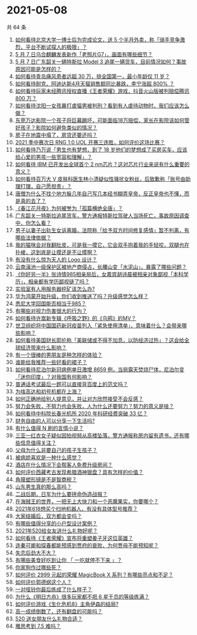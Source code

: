 # 2021-05-08

共 64 条

<!-- BEGIN -->
<!-- 最后更新时间 Sat May 08 2021 04:01:41 GMT+0800 (China Standard Time) -->

1. [如何看待北京大学一博士后为完成论文，送 5
   个半月外卖，称「骑手竞争激烈，平台不断试探人的极限」？](https://www.zhihu.com/question/458170986)
2. [5 月 7 日乌合麒麟发表新作「老照片G7」，画面有哪些细节？](https://www.zhihu.com/question/458184079)
3. [5 月 7 日广东韶关一辆特斯拉 Model 3
   追尾一辆货车，目前情况如何？事故原因可能是怎样的？](https://www.zhihu.com/question/458230688)
4. [如何看待青岛痛风患者远超 30 万，排全国第一，最小年龄仅 11
   岁？](https://www.zhihu.com/question/457241530)
5. [如何看待耐克、阿迪达斯4月天猫销售额同比暴跌，李宁涨超 800%
   ？](https://www.zhihu.com/question/458198356)
6. [如何看待玩家未经腾讯授权直播《王者荣耀》游戏，抖音火山版被判赔偿腾讯 800
   万？](https://www.zhihu.com/question/458207960)
7. [如何看待沈阳一女孩暴打虐猫男被判刑？看到有人虐待动物时，我们应该怎么做？](https://www.zhihu.com/question/458191979)
8. [东莞万达影院一个孩子将巨幕踢坏，可能面临18万赔偿，家长在影院该如何管好孩子？影院如何避免类似的情况？](https://www.zhihu.com/question/457624626)
9. [房子在地震中塌了，房贷还要还吗？](https://www.zhihu.com/question/63716904)
10. [2021 季中赛次日 RNG 1:0 UOL
    开赛三连胜，如何评价这场比赛？](https://www.zhihu.com/question/458261332)
11. [如何看待乃万说「男生也有梦想，到了 18
    岁他们的梦想成了买房买车，应该给心爱的男孩一些宽容和理解」？](https://www.zhihu.com/question/458072558)
12. [如何看待 IBM 已开发出全球首个 2
    nm芯片？这对芯片行业来说有什么重要的意义？](https://www.zhihu.com/question/458099340)
13. [如何看待百万大 V
    皮肤科医生林小清疑似性骚扰女粉丝，后致歉称「账号由助理打理，自己愿担责」？](https://www.zhihu.com/question/458204493)
14. [唐僧为什么不找个地方躲几年自己写几本经书糊弄皇帝，反正皇帝也不懂，而是真的去了？](https://www.zhihu.com/question/457874561)
15. [《春江花月夜》为何被誉为「孤篇横绝全唐」？](https://www.zhihu.com/question/301477404)
16. [广东韶关一特斯拉追尾货车，警方通报特斯拉驾驶人当场死亡，事故原因调查中，你怎么看？](https://www.zhihu.com/question/458241432)
17. [男子以妻子出轨生女诉离婚，法院称「给予双方时间修复感情」暂不判离，有哪些法律依据？](https://www.zhihu.com/question/458189714)
18. [我的猫咪会对我翻肚皮，可是我一摸它，它会双手抱着我的手轻咬，双腿也在扑棱，这到底是让摸还是不让摸啊？](https://www.zhihu.com/question/442629160)
19. [有没有什么惊为天人的 Logo 设计？](https://www.zhihu.com/question/335957333)
20. [云南滇池一级保护区被地产商侵占，长腰山变「水泥山」，暴露了哪些问题？](https://www.zhihu.com/question/458176455)
21. [《你好另一半》张诗情985相亲局后，女嘉宾胡诗晨被相亲对象鄙视「本科学历」，相亲都有学历鄙视链了吗？](https://www.zhihu.com/question/456452569)
22. [实验室有人用服务器挖矿该怎么办?](https://www.zhihu.com/question/451758003)
23. [华为鸿蒙开始升级，你们收到推送了吗？升级感觉怎么样？](https://www.zhihu.com/question/456976153)
24. [悉尼大学回国能否相当于985？](https://www.zhihu.com/question/266843003)
25. [有哪些对视力伤害很大的行为？](https://www.zhihu.com/question/384087324)
26. [如何看待许嵩新专辑《呼吸之野》的《乌鸦》的MV？](https://www.zhihu.com/question/458282787)
27. [世卫组织将中国国药新冠疫苗列入「紧急使用清单」，意味着什么？会带来哪些影响？](https://www.zhihu.com/question/458276429)
28. [如何看待美国财长耶伦称「美联储或不得不加息，以防经济过热」？这会给全球经济带来什么影响？](https://www.zhihu.com/question/457850060)
29. [有一个很棒的男朋友是种怎样的体验？](https://www.zhihu.com/question/37379581)
30. [谁能给我推荐一些好看的裙子？](https://www.zhihu.com/question/452199398)
31. [如何看待尼泊尔新冠病例单日激增 8659
    例，当局露天焚烧尸体，尼泊尔变「迷你印度」？对我国有何影响？](https://www.zhihu.com/question/457888018)
32. [普通话考试最后一题可以直接背百度上的范文吗？](https://www.zhihu.com/question/453538698)
33. [为啥高达和初号机都在上海？](https://www.zhihu.com/question/457070563)
34. [如何正确地给别人提意见，并让对方欣然接受不会反感？](https://www.zhihu.com/question/40288998)
35. [努力会失败，不努力也会失败，人为什么还要努力？努力的意义是啥？](https://www.zhihu.com/question/456002749)
36. [如何看待中科院长春光机所 2020 年科研经费突破 33 亿？](https://www.zhihu.com/question/457734337)
37. [财务自由的人可以分享一下生活吗?](https://www.zhihu.com/question/452616303)
38. [有什么值得 N 刷的言情小说？](https://www.zhihu.com/question/446606462)
39. [三亚一红衣女子疑似因拍视频从高楼坠落，警方通报称房内留有遗书，还有哪些信息值得关注？](https://www.zhihu.com/question/458070461)
40. [父母为什么非要自己的孩子生孩子？](https://www.zhihu.com/question/457863388)
41. [被病娇喜欢是一种什么感觉？](https://www.zhihu.com/question/378449678)
42. [酒店在什么情况下会帮客人免费升级房间？](https://www.zhihu.com/question/26920344)
43. [如何评价西藏考古发现希腊酒神银盘？具有怎样的价值？](https://www.zhihu.com/question/457689078)
44. [角膜塑形镜是不是智商税？](https://www.zhihu.com/question/425556684)
45. [山东男生真的那么高吗？](https://www.zhihu.com/question/336226437)
46. [二战后期，日军为什么要拼命伪造战报？](https://www.zhihu.com/question/457656500)
47. [在海贼王的世界，一把无上大快刀和一个恶魔果实，你要哪个？](https://www.zhihu.com/question/458033933)
48. [2021年618想买个扫地机器人，有没有具体型号推荐？](https://www.zhihu.com/question/397698378)
49. [大家结婚后，双方都会变吗？](https://www.zhihu.com/question/448732110)
50. [有哪些值得分享的小户型设计案例？](https://www.zhihu.com/question/442972054)
51. [2021年520给女友送什么礼物好呢？](https://www.zhihu.com/question/457741080)
52. [如何看待《王者荣耀》宣布将重塑姜子牙这位英雄？](https://www.zhihu.com/question/457939742)
53. [连秦可卿和探春都能预感到贾府的衰败，为何贾母不能预知呢？](https://www.zhihu.com/question/454745776)
54. [失恋后劲大不大？](https://www.zhihu.com/question/371918832)
55. [有哪些美食好吃到让你 「 一吃就停不下来 」？](https://www.zhihu.com/question/435951969)
56. [你家狗作过哪些死？](https://www.zhihu.com/question/457779970)
57. [如何评价 2999 元起的荣耀 MagicBook X
    系列？有哪些亮点和不足？](https://www.zhihu.com/question/458017940)
58. [如何评价郭德纲这个人？](https://www.zhihu.com/question/35789696)
59. [一对哑铃你最后练成了什么样子？](https://www.zhihu.com/question/378688672)
60. [为什么《明日方舟》很多玩家都不把 6 星干员的等级练满？](https://www.zhihu.com/question/453080628)
61. [如何评价游戏《生化危机8》主角伊森的结局?](https://www.zhihu.com/question/457971616)
62. [高一成绩倒数了，还有翻盘的可能吗？](https://www.zhihu.com/question/457341656)
63. [520 送女朋友什么礼物合适？](https://www.zhihu.com/question/393509843)
64. [雅思考到 7.5 难吗？](https://www.zhihu.com/question/448858253)

<!-- END -->
